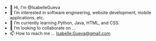 - 👋 Hi, I’m @IsabelleGueva
- 👀 I’m interested in software engineering, website development, mobile applications, etc.
- 🌱 I’m currently learning Python, Java, HTML, and CSS.
- 💞️ I’m looking to collaborate on ...
- 📫 How to reach me ... Isabelle.Gueva@gmail.com

<!---
IsabelleGueva/IsabelleGueva is a ✨ special ✨ repository because its `README.md` (this file) appears on your GitHub profile.
You can click the Preview link to take a look at your changes.
--->
